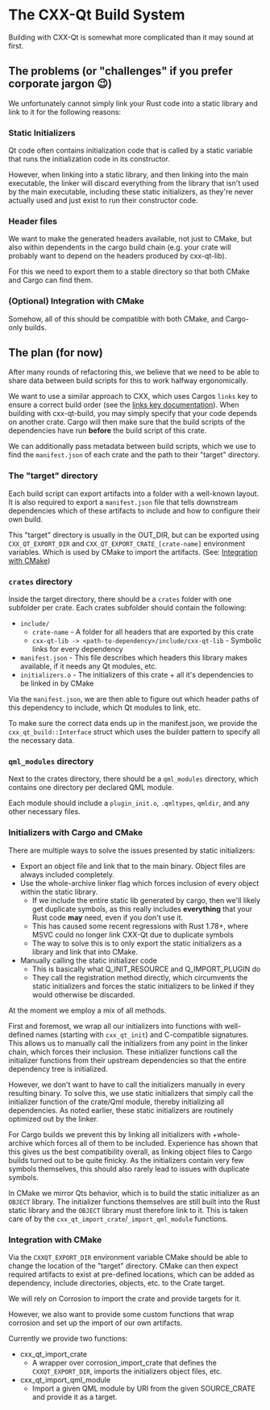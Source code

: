 <!--
SPDX-FileCopyrightText: 2024 Klarälvdalens Datakonsult AB, a KDAB Group company <info@kdab.com>
SPDX-FileContributor: Leon Matthes <leon.matthes@kdab.com>

SPDX-License-Identifier: MIT OR Apache-2.0
-->

# The CXX-Qt Build System

Building with CXX-Qt is somewhat more complicated than it may sound at first.

## The problems (or "challenges" if you prefer corporate jargon 😉)

We unfortunately cannot simply link your Rust code into a static library and link to it for the following reasons:

### Static Initializers

Qt code often contains initialization code that is called by a static variable that runs the initialization code in its constructor.

However, when linking into a static library, and then linking into the main executable, the linker will discard everything from the library that isn't used by the main executable, including these static initializers, as they're never actually used and just exist to run their constructor code.

### Header files

We want to make the generated headers available, not just to CMake, but also within dependents in the cargo build chain (e.g. your crate will probably want to depend on the headers produced by cxx-qt-lib).

For this we need to export them to a stable directory so that both CMake and Cargo can find them.

### (Optional) Integration with CMake

Somehow, all of this should be compatible with both CMake, and Cargo-only builds.

## The plan (for now)

After many rounds of refactoring this, we believe that we need to be able to share data between build scripts for this to work halfway ergonomically.

We want to use a similar approach to CXX, which uses Cargos `links` key to ensure a correct build order (see the [links key documentation](https://doc.rust-lang.org/cargo/reference/build-scripts.html#the-links-manifest-key)).
When building with cxx-qt-build, you may simply specify that your code depends on another crate.
Cargo will then make sure that the build scripts of the dependencies have run **before** the build script of this crate.

We can additionally pass metadata between build scripts, which we use to find the `manifest.json` of each crate and the path to their "target" directory.

### The "target" directory

Each build script can export artifacts into a folder with a well-known layout.
It is also required to export a `manifest.json` file that tells downstream dependencies which of these artifacts to include and how to configure their own build.

This "target" directory is usually in the OUT_DIR, but can be exported using `CXX_QT_EXPORT_DIR` and `CXX_QT_EXPORT_CRATE_[crate-name]` environment variables.
Which is used by CMake to import the artifacts. (See: [Integration with CMake](#integration-with-cmake))

### `crates` directory

Inside the target directory, there should be a `crates` folder with one subfolder per crate.
Each crates subfolder should contain the following:

- `include/`
  - `crate-name` - A folder for all headers that are exported by this crate
  - `cxx-qt-lib -> <path-to-dependency>/include/cxx-qt-lib` - Symbolic links for every dependency
- `manifest.json` - This file describes which headers this library makes available, if it needs any Qt modules, etc.
- `initializers.o` - The initializers of this crate + all it's dependencies to be linked in by CMake

Via the `manifest.json`, we are then able to figure out which header paths of this dependency to include, which Qt modules to link, etc.

To make sure the correct data ends up in the manifest.json, we provide the `cxx_qt_build::Interface` struct which uses the builder pattern to specify all the necessary data.

### `qml_modules` directory

Next to the crates directory, there should be a `qml_modules` directory, which contains one directory per declared QML module.

Each module should include a `plugin_init.o`, `.qmltypes`, `qmldir`, and any other necessary files.

### Initializers with Cargo and CMake

There are multiple ways to solve the issues presented by static initializers:

- Export an object file and link that to the main binary. Object files are always included completely.
- Use the whole-archive linker flag which forces inclusion of every object within the static library.
  - If we include the entire static lib generated by cargo, then we'll likely get duplicate symbols, as this really includes **everything** that your Rust code **may** need, even if you don't use it.
  - This has caused some recent regressions with Rust 1.78+, where MSVC could no longer link CXX-Qt due to duplicate symbols
  - The way to solve this is to only export the static initializers as a library and link that into CMake.
- Manually calling the static initializer code
  - This is basically what Q_INIT_RESOURCE and Q_IMPORT_PLUGIN do
  - They call the registration method directly, which circumvents the static initializers and forces the static initializers to be linked if they would otherwise be discarded.

At the moment we employ a mix of all methods.

First and foremost, we wrap all our initializers into functions with well-defined names (starting with `cxx_qt_init`) and C-compatible signatures.
This allows us to manually call the initializers from any point in the linker chain, which forces their inclusion.
These initializer functions call the initializer functions from their upstream dependencies so that the entire dependency tree is initialized.

However, we don't want to have to call the initializers manually in every resulting binary.
To solve this, we use static initializers that simply call the initializer function of the crate/Qml module, thereby initializing all dependencies.
As noted earlier, these static initializers are routinely optimized out by the linker.

For Cargo builds we prevent this by linking all initializers with +whole-archive which forces all of them to be included.
Experience has shown that this gives us the best compatibility overall, as linking object files to Cargo builds turned out to be quite finicky.
As the initializers contain very few symbols themselves, this should also rarely lead to issues with duplicate symbols.

In CMake we mirror Qts behavior, which is to build the static initializer as an `OBJECT` library.
The initializer functions themselves are still built into the Rust static library and the `OBJECT` library must therefore link to it.
This is taken care of by the `cxx_qt_import_crate`/`_import_qml_module` functions.

### Integration with CMake

Via the `CXXQT_EXPORT_DIR` environment variable CMake should be able to change the location of the "target" directory.
CMake can then expect required artifacts to exist at pre-defined locations, which can be added as dependency, include directories, objects, etc. to the Crate target.

We will rely on Corrosion to import the crate and provide targets for it.

However, we also want to provide some custom functions that wrap corrosion and set up the import of our own artifacts.

Currently we provide two functions:

- cxx_qt_import_crate
  - A wrapper over corrosion_import_crate that defines the `CXXQT_EXPORT_DIR`, imports the initializers object files, etc.
- cxx_qt_import_qml_module
  - Import a given QML module by URI from the given SOURCE_CRATE and provide it as a target.
